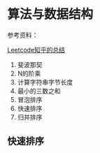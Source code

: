 # 算法与数据结构

参考资料：

[Leetcode知乎的总结](https://www.zhihu.com/question/24964987/answer/586425979)

1. 斐波那契
2. N的阶乘
3. 计算字符串字节长度
4. 最小的三数之和
5. 冒泡排序
6. 快速排序
7. 归并排序

## 快速排序

```js

```

